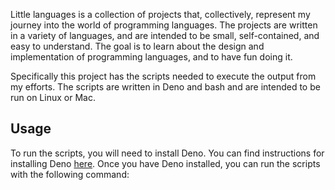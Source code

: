 Little languages is a collection of projects that, collectively, represent my
journey into the world of programming languages. The projects are written in a
variety of languages, and are intended to be small, self-contained, and easy to
understand. The goal is to learn about the design and implementation of
programming languages, and to have fun doing it.

Specifically this project has the scripts needed to execute the output from my
efforts. The scripts are written in Deno and bash and are intended to be run on
Linux or Mac.

## Usage

To run the scripts, you will need to install Deno. You can find instructions for
installing Deno [here](https://deno.land/#installation). Once you have Deno
installed, you can run the scripts with the following command:
